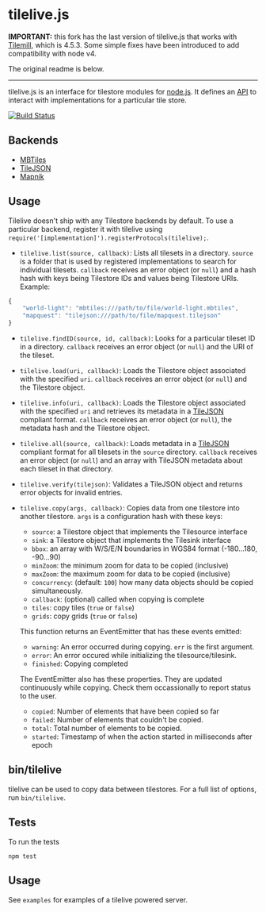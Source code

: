 # tilelive.js

**IMPORTANT:** this fork has the last version of tilelive.js that works with [Tilemill](https://github.com/mapbox/tilemill), which is 4.5.3. Some simple fixes have been introduced to add compatibility with node v4.

The original readme is below.

---

tilelive.js is an interface for tilestore modules for [node.js](http://nodejs.org/). It defines an [API](https://github.com/mapbox/tilelive.js/blob/master/API.md) to interact with implementations for a particular tile store.

[![Build Status](https://secure.travis-ci.org/mapbox/tilelive.js.png)](http://travis-ci.org/mapbox/tilelive.js)

## Backends

- [MBTiles](https://github.com/mapbox/node-mbtiles)
- [TileJSON](https://github.com/mapbox/node-tilejson)
- [Mapnik](https://github.com/mapbox/tilelive-mapnik)

## Usage

Tilelive doesn't ship with any Tilestore backends by default. To use a particular backend, register it with tilelive using `require('[implementation]').registerProtocols(tilelive);`.

* `tilelive.list(source, callback)`: Lists all tilesets in a directory. `source` is a folder that is used by registered implementations to search for individual tilesets. `callback` receives an error object (or `null`) and a hash hash with keys being Tilestore IDs and values being Tilestore URIs. Example:

```javascript
{
    "world-light": "mbtiles:///path/to/file/world-light.mbtiles",
    "mapquest": "tilejson:///path/to/file/mapquest.tilejson"
}
```

* `tilelive.findID(source, id, callback)`: Looks for a particular tileset ID in a directory. `callback` receives an error object (or `null`) and the URI of the tileset.


* `tilelive.load(uri, callback)`: Loads the Tilestore object associated with the specified `uri`. `callback` receives an error object (or `null`) and the Tilestore object.

* `tilelive.info(uri, callback)`: Loads the Tilestore object associated with the specified `uri` and retrieves its metadata in a [TileJSON](http://github.com/mapbox/tilejson) compliant format. `callback` receives an error object (or `null`), the metadata hash and the Tilestore object.

* `tilelive.all(source, callback)`: Loads metadata in a [TileJSON](http://github.com/mapbox/tilejson) compliant format for all tilesets in the `source` directory. `callback` receives an error object (or `null`) and an array with TileJSON metadata about each tileset in that directory.


* `tilelive.verify(tilejson)`: Validates a TileJSON object and returns error objects for invalid entries.

* `tilelive.copy(args, callback)`: Copies data from one tilestore into another tilestore. `args` is a configuration hash with these keys:

  * `source`: a Tilestore object that implements the Tilesource interface
  * `sink`: a Tilestore object that implements the Tilesink interface
  * `bbox`: an array with W/S/E/N boundaries in WGS84 format (-180...180, -90...90)
  * `minZoom`: the minimum zoom for data to be copied (inclusive)
  * `maxZoom`: the maximum zoom for data to be copied (inclusive)
  * `concurrency`: (default: `100`) how many data objects should be copied simultaneously.
  * `callback`: (optional) called when copying is complete
  * `tiles`: copy tiles (`true` or `false`)
  * `grids`: copy grids (`true` or `false`)

  This function returns an EventEmitter that has these events emitted:

  * `warning`: An error occurred during copying. `err` is the first argument.
  * `error`: An error occured while initializing the tilesource/tilesink.
  * `finished`: Copying completed

  The EventEmitter also has these properties. They are updated continuously while copying. Check them occassionally to report status to the user.

  * `copied`: Number of elements that have been copied so far
  * `failed`: Number of elements that couldn't be copied.
  * `total`: Total number of elements to be copied.
  * `started`: Timestamp of when the action started in milliseconds after epoch

## bin/tilelive

tilelive can be used to copy data between tilestores. For a full list of options, run `bin/tilelive`.

## Tests

To run the tests

    npm test

## Usage

See `examples` for examples of a tilelive powered server.
